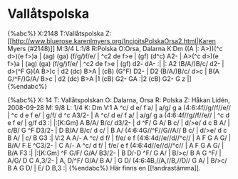 # Vallåtspolska

{%abc%}
X:2148
T:Vallåtspolska
Z:[[http://www.bluerose.karenlmyers.org/IncipitsPolskaOrsa2.html|Karen Myers (#2148)]]
M:3/4
L:1/8
R:Polska
O:Orsa, Dalarna
K:Dm
((A |: A>))(^c d>)(e f>)a | (ag) (ga) (f/g/)f/e/ | ^c2 de f>e | (gf) (d^c) A2- |
A>(^c d>)(e f>)a | (ag) (ga) (f/g/)f/e/ | ^c2 de f>e | (gf) d2- dA- :|
|: A2 (B/A/)B/c/ d2- | d>(^F G)(A B>)c | d2 (dc) B>A | (cB) (G^F) D2- | D2 (B/A/)B/c/ d>c |
B(A G/^F/)G/A/ B>c | d2 (dc) B>A |1 (cB) G2- GA :|2 (cB) G2- G z |]
{%endabc%}

{%abc%}
X: 14
T: Vallåtspolskan
O: Dalarna, Orsa
R: Polska
Z: Håkan Lidén, 2008-09-28
M: 9/8
L: 1/4
K: Dm
V:1
A ^c/ d e/ f a/ | a/g/ g a (4:6:4f//g//f//e// | ^c d e f e/ | g/f/ d ^c A3/2- |
A ^c/ d e/ f a/ | a/g/ g a (4:6:4f//g//f//e// | ^c d e f e/ | g/f d3 :|
|:[K:Gm] A B/A/ B/c/ d3/2- | d ^F/ G A/ B c/ | d/>e/ d c B A/ | c/B/ G ^F D3/2- |
D B/A/ B/c/ d c/ | B A/ (4:6:4G//^F//G//A// B c/ | d/>e/ d c B A/ | c/ B G3 :|
V:2
A A/- A ^c/ d f/ | f/e/ e f (4:6:4d//e//d//^c// | A F G A G/ | B/A/ F E ^C3/2- |
C A/- A ^c/ d f/ | f/e/ e f (4:6:4d//e//d//^c// | A F G A G/ | B/A F3 :|
|:[K:Gm] ^F G/F/ G/A/ B3/2- | B D/-D ^F/ G A/ | B/>c/ B A G ^F/ | A/G/ D C A,3/2- |
A, D/^F/ G/A/ B A/ | G D/ (4:6:4B,//A,//B,//D// G A/ | B/>c/ B A G D/ | E/ D B,3 :|
{%endabc%}
Här finns en [[!andrastämma]].
